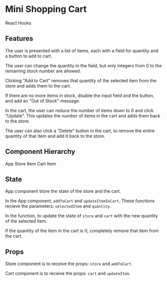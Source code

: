 # Mini Shopping Cart
React Hooks

## Features

The user is presented with a list of items, each with a field for quantity and a button to add to cart.

The user can change the quantity in the field, but only integers from 0 to the remaining stock number are allowed.

Clicking "Add to Cart" removes that quantity of the selected item from the store and adds them to the cart.

If there are no more items in stock, disable the input field and the button, and add an "Out of Stock" message.

In the cart, the user can reduce the number of items down to 0 and click "Update". This updates the number of items in the cart and adds them back to the store.

The user can also click a "Delete" button in the cart, to remove the entire quantity of that item and add it back to the store.

## Component Hierarchy

App
    Store
        Item
    Cart
        Item

## State

App component store the state of the store and the cart.

In the App component, 
 `addToCart` and `updateItemInCart`. These functions recieve the parameters: `selectedItem` and `quantity`.

In the function, to update the state of `store` and `cart` with the new quantity of the selected item.

If the quantity of the item in the cart is 0, completely remove that item from the cart.

## Props

Store component is to receive the props: `store` and `addToCart`.

Cart component is to receive the props: `cart` and `updateItem`.
